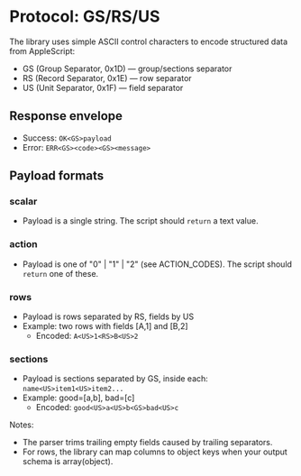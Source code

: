 # Protocol: GS/RS/US

The library uses simple ASCII control characters to encode structured data from AppleScript:

- GS (Group Separator, 0x1D) — group/sections separator
- RS (Record Separator, 0x1E) — row separator
- US (Unit Separator, 0x1F) — field separator

## Response envelope

- Success: `OK<GS>payload`
- Error: `ERR<GS><code><GS><message>`

## Payload formats

### scalar

- Payload is a single string. The script should `return` a text value.

### action

- Payload is one of "0" | "1" | "2" (see ACTION_CODES). The script should `return` one of these.

### rows

- Payload is rows separated by RS, fields by US
- Example: two rows with fields [A,1] and [B,2]
  - Encoded: `A<US>1<RS>B<US>2`

### sections

- Payload is sections separated by GS, inside each: `name<US>item1<US>item2...`
- Example: good=[a,b], bad=[c]
  - Encoded: `good<US>a<US>b<GS>bad<US>c`

Notes:
- The parser trims trailing empty fields caused by trailing separators.
- For rows, the library can map columns to object keys when your output schema is array(object).
